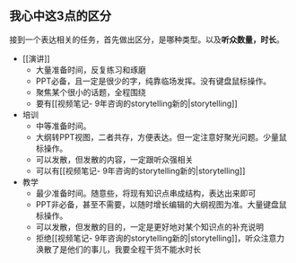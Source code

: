 ## 我心中这3点的区分

接到一个表达相关的任务，首先做出区分，是哪种类型。以及**听众数量，时长**。
- [[演讲]]
	- 大量准备时间，反复练习和琢磨
	- PPT必备，且一定是很少的字，纯靠临场发挥。没有键盘鼠标操作。
	- 聚焦某个很小的话题，全程围绕
	- 要有[[视频笔记- 9年咨询的storytelling新的|storytelling]]
- 培训
	- 中等准备时间。
	- 大纲转PPT视图，二者共存，方便表达。但一定注意好聚光问题。少量鼠标操作。
	- 可以发散，但发散的内容，一定跟听众强相关
	- 可以有[[视频笔记- 9年咨询的storytelling新的|storytelling]]
- 教学
	- 最少准备时间。随意些，将现有知识点串成结构，表达出来即可
	- PPT非必备，甚至不需要，以随时增长编辑的大纲视图为准。大量键盘鼠标操作。
	- 可以发散，但发散的目的，一定是更好地对某个知识点的补充说明
	- 拒绝[[视频笔记- 9年咨询的storytelling新的|storytelling]]，听众注意力涣散了是他们的事儿，我要全程干货不能水时长
